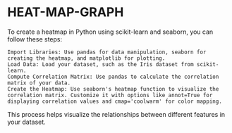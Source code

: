 # HEAT-MAP-GRAPH
To create a heatmap in Python using scikit-learn and seaborn, you can follow these steps:

    Import Libraries: Use pandas for data manipulation, seaborn for creating the heatmap, and matplotlib for plotting.
    Load Data: Load your dataset, such as the Iris dataset from scikit-learn.
    Compute Correlation Matrix: Use pandas to calculate the correlation matrix of your data.
    Create the Heatmap: Use seaborn's heatmap function to visualize the correlation matrix. Customize it with options like annot=True for displaying correlation values and cmap='coolwarm' for color mapping.

This process helps visualize the relationships between different features in your dataset.
